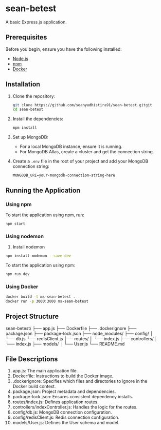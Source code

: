 # sean-betest

A basic Express.js application.

## Prerequisites

Before you begin, ensure you have the following installed:

- [Node.js](https://nodejs.org/)
- [npm](https://www.npmjs.com/)
- [Docker](https://www.docker.com/)

## Installation

1. Clone the repository:

    ```sh
    git clone https://github.com/seanyudhistira91/sean-betest.gitgit
    cd sean-betest
    ```

2. Install the dependencies:

    ```sh
    npm install
    ```

3. Set up MongoDB:

    - For a local MongoDB instance, ensure it is running.
    - For MongoDB Atlas, create a cluster and get the connection string.

4. Create a `.env` file in the root of your project and add your MongoDB connection string:

    ```env
    MONGODB_URI=your-mongodb-connection-string-here
    ```

## Running the Application

### Using npm

To start the application using npm, run:

```sh
npm start
```
### Using nodemon

 1. Install nodemon

```sh
npm install nodemon --save-dev
```
To start the application using npm:

```sh
npm run dev
```

### Using Docker

```sh
docker build -t ms-sean-betest .
docker run -p 3000:3000 ms-sean-betest
```

## Project Structure
sean-betest/
├── app.js
├── Dockerfile
├── .dockerignore
├── package.json
├── package-lock.json
├── node_modules/
├── config/
│   └── db.js
    └── redisClient.js
├── routes/
│   └── index.js
├── controllers/
│   └── index.js
├── models/
│   └── User.js
└── README.md

## File Descriptions

1. app.js: The main application file.
2. Dockerfile: Instructions to build the Docker image.
3. .dockerignore: Specifies which files and directories to ignore in the Docker build context.
4. package.json: Project metadata and dependencies.
5. package-lock.json: Ensures consistent dependency installs.
6. routes/index.js: Defines application routes.
7. controllers/indexController.js: Handles the logic for the routes.
8. config/db.js: MongoDB connection configuration.
9. config/redisClient.js: Redis connection configuration.
10. models/User.js: Defines the User schema and model.